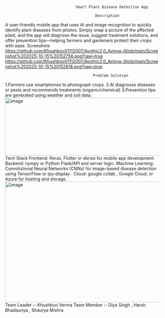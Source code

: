                                     Smart Plant Disease Detection App

                                             Description
A user-friendly mobile app that uses AI and image recognition to quickly identify plant diseases from photos. Simply snap a picture of the affected plant, and the app will diagnose the issue, suggest treatment solutions, and offer prevention tips—helping farmers and gardeners protect their crops with ease.
                                            Screeshots 
           https://github.com/Khushboo01112007/Avothic2.0_Avinya-/blob/main/Screenshot%202025-10-15%20152756.png?raw=true
           https://github.com/Khushboo01112007/Avothic2.0_Avinya-/blob/main/Screenshot%202025-10-15%20152818.png?raw=true
           
                                            Problem Solution
1.Farmers use smartphones to photograph crops.
2.Al diagnoses diseases or pests and recommends treatments (organic/chemical)
3.Prevention tips are generated using weather and soil data. <img width="1428" height="188" alt="image" src="https://github.com/user-attachments/assets/895c5a83-e7cb-4586-af2c-41302e8c5a32" />
                                           Tech Stack
Frontend: Keras, Flutter or dense for mobile app development.
Backend:  nympy or Python Flask/API and server logic.
Machine Learning: Convolutional Neural Networks (CNNs) for image-based disease detection using TensorFlow or ipy-display .
Cloud: google collab , Google Cloud, or Azure for hosting and storage.
      <img width="2680" height="393" alt="image" src="https://github.com/user-attachments/assets/97deaf3a-3910-475f-8b69-aa11cff768e3" />
Team Leader :- Khushboo Verma
Team Member :-  Diya Singh , Harsh Bhadauriya , Shaurya Mishra 
